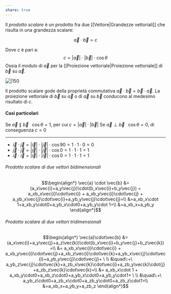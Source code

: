 ```yaml
---
share: true
---
```

Il *prodotto scalare* è un prodotto fra due [[Vettore|Grandezze vettoriali]] che risulta in una grandezza scalare:

$$\vec{a} \cdot \vec{b} = c$$

Dove $c$ è pari a:
$$c = |\vec{a}|\cdot|\vec{b}|\cdot \cos{\theta}$$
Ossia il modulo di $\vec{a}$ per la [[Proiezione vettoriale|Proiezione vettoriale]] di $\vec{b}$ su $\vec{a}$.

![|150](302a244b6c54b7f410febb2921622918_MD5%201.png)

Il prodotto scalare gode della proprietà commutativa $\vec{a} \cdot \vec{b} = \vec{b} \cdot \vec{a}$. La proiezione vettoriale di $\vec{b}$ su $\vec{a}$ o di $\vec{a}$ su $\vec{b}$ conducono al medesimo risultato di $c$.

#### Casi particolari
Se $\vec{a} \parallel \vec{b}\;$ $\;\cos{\theta}=1$, per cui $c=|\vec{a}|\cdot|\vec{b}|$
Se $\vec{a}\perp \vec{b}\;$ $\;\cos{\theta}=0$, di conseguenza $c=0$

---
- $\vec{i}\cdot\vec{j} = |\vec{i}|\cdot|\vec{j}|\cdot\cos{90}=1\cdot1\cdot0 = 0$
- $\vec{j}\cdot\vec{j} = |\vec{j}|\cdot|\vec{j}|\cdot\cos{0}=1\cdot1\cdot1 = 1$
- $\vec{i}\cdot\vec{i} = |\vec{i}|\cdot|\vec{i}|\cdot\cos{0}=1\cdot1\cdot1 = 1$

###### Prodotto scalare di due vettori bidimensionali
$$\begin{align*}
\vec{a} \cdot \vec{b} &= (a_x\vec{i}+a_y\vec{j})\cdot(b_x\vec{i}+b_y\vec{j}) = a_xb_x\vec{i}\cdot\vec{i} + a_xb_y\vec{i}\cdot\vec{j} + a_yb_x\vec{j}\cdot\vec{i}+a_yb_y\vec{j}\cdot\vec{j}=\\
&=a_xb_x\cdot 1+a_xb_y\cdot0+a_yb_x\cdot0+a_yb_y\cdot 1=\\
&=a_xb_x+a_yb_y
\end{align*}$$

###### Prodotto scalare di due vettori tridimensionali
$$\begin{align*}
\vec{a}\cdot\vec{b} &= (a_x\vec{i}+a_y\vec{j}+a_z\vec{k})\cdot(b_x\vec{i}+b_y\vec{j}+b_z\vec{k}) =\\
&= a_xb_x\vec{i}\cdot\vec{i} + a_xb_y\vec{i}\cdot\vec{j}+a_xb_z\vec{i}\cdot\vec{k}+a_yb_x\vec{j}\cdot\vec{i}+a_yb_y\vec{j}\cdot\vec{j}+ \ \\
&\quad\:+\ a_yb_z\vec{j}\cdot\vec{k}+a_zb_x\vec{k}\cdot\vec{i}+a_zb_y\vec{k}\cdot{j}+a_zb_z\vec{k}\cdot\vec{k}=\\
&= a_xb_x\cdot 1 + a_xb_y\cdot0+a_xb_z\cdot0+a_yb_x\cdot0+a_yb_y\cdot1+ \ \\
&\quad\:+\ a_yb_z\cdot0+a_zb_x\cdot0+a_zb_y\cdot0+a_zb_z\cdot1=\\
&=a_xb_x+a_yb_y+a_zb_z
\end{align*}$$